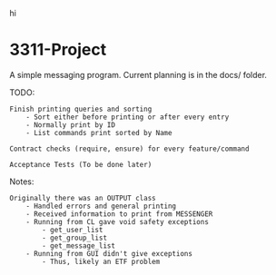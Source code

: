 hi
# 3311-Project

A simple messaging program. Current planning is in the docs/ folder.

TODO:

	Finish printing queries and sorting
		- Sort either before printing or after every entry
		- Normally print by ID
		- List commands print sorted by Name
	
	Contract checks (require, ensure) for every feature/command

	Acceptance Tests (To be done later)

Notes:

	Originally there was an OUTPUT class
		- Handled errors and general printing
		- Received information to print from MESSENGER
		- Running from CL gave void safety exceptions
			- get_user_list
			- get_group_list
			- get_message_list
		- Running from GUI didn't give exceptions
			- Thus, likely an ETF problem
